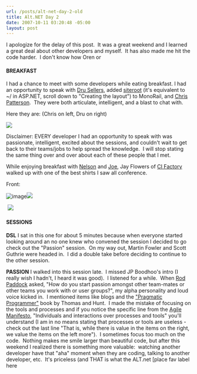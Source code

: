 ```yaml
---
url: /posts/alt-net-day-2-old
title: Alt.NET Day 2
date: 2007-10-11 03:20:48 -05:00
layout: post
---
```


I apologize for the delay of this post.  It was a great weekend and I learned a great deal about other developers and myself.  It has also made me hit the code harder.  I don't know how Oren or

#### BREAKFAST

I had a chance to meet with some developers while eating breakfast. I had an opportunity to speak with [Dru Sellers](http://www.drusellers.com), added [siteroot](http://www.castleproject.org/MonoRail/gettingstarted/firstcontroller.html) (it's equivalent to ~/ in ASP.NET, scroll down to "Creating the layout") to MonoRail, and [Chris Patterson](http://blog.phatboyg.com/).  They were both articulate, intelligent, and a blast to chat with.

Here they are: (Chris on left, Dru on right)

![](http://blog.phatboyg.com/wp-content/uploads/2007/10/chrisanddru.jpg)

Disclaimer: EVERY developer I had an opportunity to speak with was passionate, intelligent, excited about the sessions, and couldn't wait to get back to their teams/jobs to help spread the knowledge.  I will stop stating the same thing over and over about each of these people that I met.

While enjoying breakfast with [Nelson](http://codemonkey.nmonta.com/) and [Joe](http://blog.agilejoe.com), Jay Flowers of [CI Factory](http://www.cifactory.org/joomla/) walked up with one of the best shirts I saw all conference.

Front:

![image](jasonmeridth/files/2011/03Alt.NETDay2_13823/image_thumb.png)![](http://farm3.static.flickr.com/2039/1510758870_8f722de98a.jpg?v=0)

 ![](http://farm3.static.flickr.com/2125/1512974504_33fa01ec3f.jpg?v=0)

#### SESSIONS

**DSL**
I sat in this one for about 5 minutes because when everyone started looking around an no one knew who convened the session I decided to go check out the "Passion" session.  On my way out, Martin Fowler and Scott Guthrie were headed in.  I did a double take before deciding to continue to the other session.

**PASSION**
I walked into this session late.  I missed JP Boodhoo's intro (I really wish I hadn't, I heard it was good).  I listened for a while.  When [Rod Paddock](http://blog.dashpoint.com/) asked, "How do you start passion amongst other team-mates or other teams you work with or user groups?", my alpha personality and loud voice kicked in.  I mentioned items like blogs and the ["Pragmatic Programmer"](http://www.pragprog.com/the-pragmatic-programmer) book by Thomas and Hunt.  I made the mistake of focusing on the tools and processes and if you notice the specific line from the [Agile Manifesto](http://agilemanifesto.org/), "Individuals and interactions over processes and tools" you'll understand (I am in no means stating that processes or tools are useless - check out the last line "That is, while there is value in the items on the right, we value the items on the left more").  I sometimes focus too much on the code.  Nothing makes me smile larger than beautiful code, but after this weekend I realized there is something more valuable:  watching another developer have that "aha" moment when they are coding, talking to another developer, etc.  It's priceless (and THAT is what the ALT.net [place fav label here
